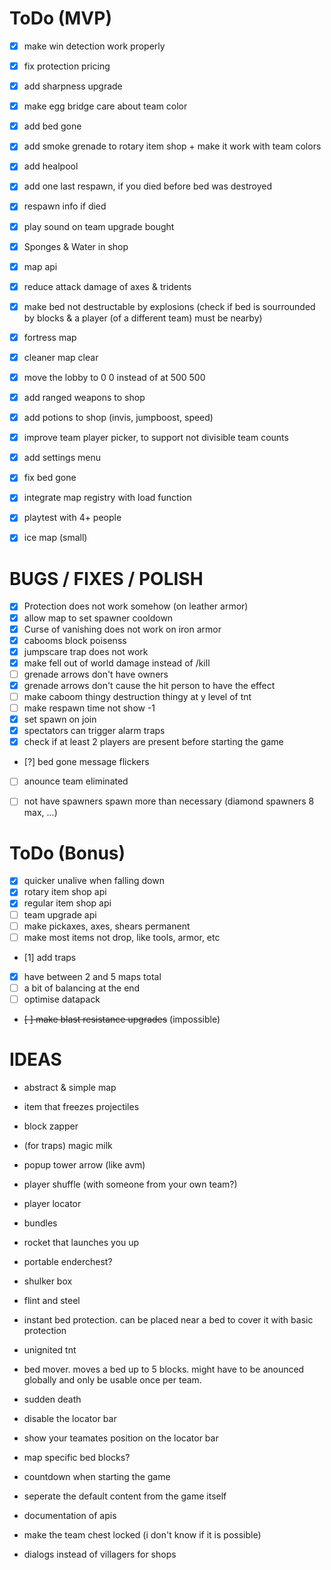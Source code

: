 # ToDo (MVP)

- [x] make win detection work properly
- [x] fix protection pricing
- [x] add sharpness upgrade
- [x] make egg bridge care about team color
- [x] add bed gone
- [x] add smoke grenade to rotary item shop + make it work with team colors
- [x] add healpool
- [x] add one last respawn, if you died before bed was destroyed
- [x] respawn info if died
- [x] play sound on team upgrade bought
- [x] Sponges & Water in shop
- [x] map api
- [x] reduce attack damage of axes & tridents
- [x] make bed not destructable by explosions (check if bed is sourrounded by blocks & a player (of a different team) must be nearby)
- [x] fortress map
- [x] cleaner map clear
- [x] move the lobby to 0 0 instead of at 500 500
- [x] add ranged weapons to shop
- [x] add potions to shop (invis, jumpboost, speed)
- [x] improve team player picker, to support not divisible team counts
- [x] add settings menu
- [x] fix bed gone
- [x] integrate map registry with load function
- [x] playtest with 4+ people
- [x] ice map (small)


# BUGS / FIXES / POLISH

- [x] Protection does not work somehow (on leather armor)
- [x] allow map to set spawner cooldown
- [x] Curse of vanishing does not work on iron armor
- [x] cabooms block poisenss
- [x] jumpscare trap does not work
- [x] make fell out of world damage instead of /kill
- [ ] grenade arrows don't have owners
- [x] grenade arrows don't cause the hit person to have the effect
- [ ] make caboom thingy destruction thingy at y level of tnt
- [ ] make respawn time not show -1
- [x] set spawn on join
- [x] spectators can trigger alarm traps
- [x] check if at least 2 players are present before starting the game
- [?] bed gone message flickers
- [ ] anounce team eliminated
- [ ] not have spawners spawn more than necessary (diamond spawners 8 max, ...)


# ToDo (Bonus)

- [x] quicker unalive when falling down
- [x] rotary item shop api
- [x] regular item shop api
- [ ] team upgrade api
- [ ] make pickaxes, axes, shears permanent
- [ ] make most items not drop, like tools, armor, etc
- [1] add traps
- [x] have between 2 and 5 maps total
- [ ] a bit of balancing at the end
- [ ] optimise datapack
- ~~[ ] make blast resistance upgrades~~ (impossible)


# IDEAS

- abstract & simple map

- item that freezes projectiles
- block zapper
- (for traps) magic milk
- popup tower arrow (like avm)
- player shuffle (with someone from your own team?)
- player locator
- bundles
- rocket that launches you up
- portable enderchest?
- shulker box
- flint and steel
- instant bed protection. can be placed near a bed to cover it with basic protection
- unignited tnt
- bed mover. moves a bed up to 5 blocks. might have to be anounced globally and only be usable once per team.

- sudden death
- disable the locator bar
- show your teamates position on the locator bar
- map specific bed blocks?
- countdown when starting the game

- seperate the default content from the game itself
- documentation of apis

- make the team chest locked (i don't know if it is possible)
- dialogs instead of villagers for shops